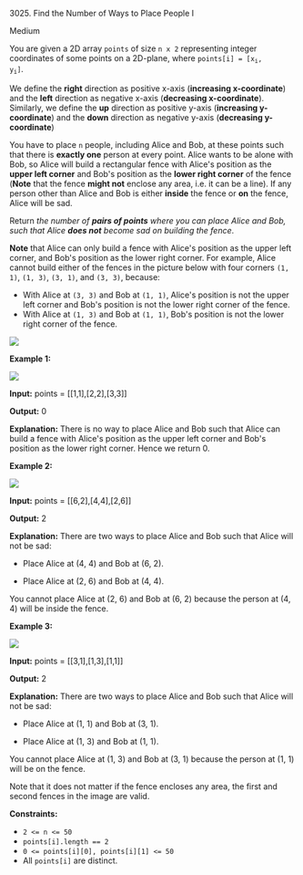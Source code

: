 3025\. Find the Number of Ways to Place People I

Medium

You are given a 2D array `points` of size `n x 2` representing integer coordinates of some points on a 2D-plane, where <code>points[i] = [x<sub>i</sub>, y<sub>i</sub>]</code>.

We define the **right** direction as positive x-axis (**increasing x-coordinate**) and the **left** direction as negative x-axis (**decreasing x-coordinate**). Similarly, we define the **up** direction as positive y-axis (**increasing y-coordinate**) and the **down** direction as negative y-axis (**decreasing y-coordinate**)

You have to place `n` people, including Alice and Bob, at these points such that there is **exactly one** person at every point. Alice wants to be alone with Bob, so Alice will build a rectangular fence with Alice's position as the **upper left corner** and Bob's position as the **lower right corner** of the fence (**Note** that the fence **might not** enclose any area, i.e. it can be a line). If any person other than Alice and Bob is either **inside** the fence or **on** the fence, Alice will be sad.

Return _the number of **pairs of points** where you can place Alice and Bob, such that Alice **does not** become sad on building the fence_.

**Note** that Alice can only build a fence with Alice's position as the upper left corner, and Bob's position as the lower right corner. For example, Alice cannot build either of the fences in the picture below with four corners `(1, 1)`, `(1, 3)`, `(3, 1)`, and `(3, 3)`, because:

*   With Alice at `(3, 3)` and Bob at `(1, 1)`, Alice's position is not the upper left corner and Bob's position is not the lower right corner of the fence.
*   With Alice at `(1, 3)` and Bob at `(1, 1)`, Bob's position is not the lower right corner of the fence.

![](https://leetcode-in-java.github.io/src/main/java/g3001_3100/s3025_find_the_number_of_ways_to_place_people_i/example0alicebob-1.png)

**Example 1:**

![](https://leetcode-in-java.github.io/src/main/java/g3001_3100/s3025_find_the_number_of_ways_to_place_people_i/example1alicebob.png)

**Input:** points = [[1,1],[2,2],[3,3]]

**Output:** 0

**Explanation:** There is no way to place Alice and Bob such that Alice can build a fence with Alice's position as the upper left corner and Bob's position as the lower right corner. Hence we return 0.

**Example 2:**

![](https://leetcode-in-java.github.io/src/main/java/g3001_3100/s3025_find_the_number_of_ways_to_place_people_i/example2alicebob.png)

**Input:** points = [[6,2],[4,4],[2,6]]

**Output:** 2

**Explanation:** There are two ways to place Alice and Bob such that Alice will not be sad:

- Place Alice at (4, 4) and Bob at (6, 2).

- Place Alice at (2, 6) and Bob at (4, 4).

You cannot place Alice at (2, 6) and Bob at (6, 2) because the person at (4, 4) will be inside the fence.

**Example 3:**

![](https://leetcode-in-java.github.io/src/main/java/g3001_3100/s3025_find_the_number_of_ways_to_place_people_i/example4alicebob.png)

**Input:** points = [[3,1],[1,3],[1,1]]

**Output:** 2

**Explanation:** There are two ways to place Alice and Bob such that Alice will not be sad:

- Place Alice at (1, 1) and Bob at (3, 1).

- Place Alice at (1, 3) and Bob at (1, 1).

You cannot place Alice at (1, 3) and Bob at (3, 1) because the person at (1, 1) will be on the fence.

Note that it does not matter if the fence encloses any area, the first and second fences in the image are valid.

**Constraints:**

*   `2 <= n <= 50`
*   `points[i].length == 2`
*   `0 <= points[i][0], points[i][1] <= 50`
*   All `points[i]` are distinct.
